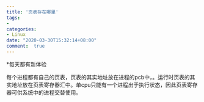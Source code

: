 ```yaml
---
title: '页表存在哪里'
tags: 
-
categories: 
- Linux
date: "2020-03-30T15:32:14+08:00"
comment:  true    
---
```


*每天都有新体验

<!--more-->

每个进程都有自己的页表，页表的其实地址放在进程的pcb中，。运行时页表的其实地址放在页表寄存器汇中。单cpu只能有一个进程出于执行状态，因此页表寄存器可供系统中的进程交替使用。